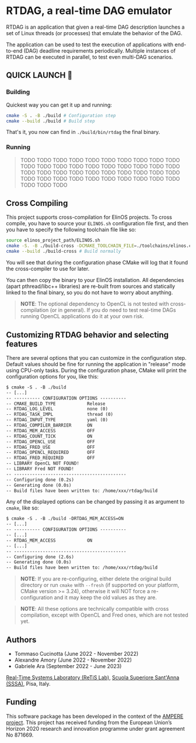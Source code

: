 # RTDAG, a real-time DAG emulator

RTDAG is an application that given a real-time DAG description launches a
set of Linux threads (or processes) that emulate the behavior of the DAG.

The application can be used to test the execution of applications with
end-to-end (DAG) deadline requirements periodically. Multiple instances of
RTDAG can be executed in parallel, to test even multi-DAG scenarios.

## QUICK LAUNCH :rocket:

### Building

Quickest way you can get it up and running:

```bash
cmake -S . -B ./build # Configuration step
cmake --build ./build # Build step
```

That's it, you now can find in `./build/bin/rtdag` the final binary.

### Running

> TODO TODO TODO TODO TODO TODO TODO TODO TODO TODO TODO TODO TODO TODO
> TODO TODO TODO TODO TODO TODO TODO TODO TODO TODO TODO TODO TODO TODO
> TODO TODO TODO TODO TODO TODO TODO TODO TODO TODO TODO TODO TODO TODO
> TODO

## Cross Compiling

This project supports cross-compilation for ElinOS projects. To cross
compile, you have to source your `ELINOS.sh` configuration file first, and
then you have to specify the following toolchain file like so:

```bash
source elinos_project_path/ELINOS.sh
cmake -S. -B ./build-cross -DCMAKE_TOOLCHAIN_FILE=./toolchains/elinos.cmake
cmake --build ./build-cross # Build normally
```

You will see that during the configuration phase CMake will log that it
found the cross-compiler to use for later.

You can then copy the binary to your ElinOS installation. All dependencies
(apart pthread/libc++ libraries) are re-built from sources and statically
linked to the final binary, so you do not have to worry about anything.

> **NOTE**: The optional dependency to OpenCL is not tested with
> cross-compilation (or in general). If you do need to test real-time DAGs
> running OpenCL applications do it at your own risk.

## Customizing RTDAG behavior and selecting features

There are several options that you can customize in the configuration step.
Default values should be fine for running the application in "release" mode
using CPU-only tasks. During the configuration phase, CMake will print the
configuration options for you, like this:

```txt
$ cmake -S . -B ./build
-- [...]
-- ---------- CONFIGURATION OPTIONS ----------
-- CMAKE_BUILD_TYPE            Release
-- RTDAG_LOG_LEVEL             none (0)
-- RTDAG_TASK_IMPL             thread (0)
-- RTDAG_INPUT_TYPE            yaml (0)
-- RTDAG_COMPILER_BARRIER      ON
-- RTDAG_MEM_ACCESS            OFF
-- RTDAG_COUNT_TICK            ON
-- RTDAG_OPENCL_USE            OFF
-- RTDAG_FRED_USE              OFF
-- RTDAG_OPENCL_REQUIRED       OFF
-- RTDAG_FRED_REQUIRED         OFF
-- LIBRARY OpenCL NOT FOUND!
-- LIBRARY Fred NOT FOUND!
-- -------------------------------------------
-- Configuring done (0.2s)
-- Generating done (0.0s)
-- Build files have been written to: /home/xxx/rtdag/build
```

Any of the displayed options can be changed by passing it as argument to
`cmake`, like so:

```txt
$ cmake -S . -B ./build -DRTDAG_MEM_ACCESS=ON
-- [...]
-- ---------- CONFIGURATION OPTIONS ----------
-- [...]
-- RTDAG_MEM_ACCESS            ON
-- [...]
-- -------------------------------------------
-- Configuring done (2.6s)
-- Generating done (0.0s)
-- Build files have been written to: /home/xxx/rtdag/build
```

> **NOTE**: If you are re-configuring, either delete the original build
> directory or run `cmake` with `--fresh` (if supported on your platform,
> CMake version >= 3.24), otherwise it will NOT force a re-configuration
> and it may keep the old values as they are.

> **NOTE**: All these options are technically compatible with cross
> compilation, except with OpenCL and Fred ones, which are not tested yet.

## Authors

 - Tommaso Cucinotta (June 2022 - November 2022)
 - Alexandre Amory (June 2022 - November 2022)
 - Gabriele Ara (September 2022 - June 2023)

 [Real-Time Systems Laboratory (ReTiS Lab)][retis], [Scuola Superiore
 Sant'Anna (SSSA)][sssup], Pisa, Italy.

## Funding

This software package has been developed in the context of the [AMPERE
project](https://ampere-euproject.eu/). This project has received funding
from the European Union’s Horizon 2020 research and innovation programme
under grant agreement No 871669.


<!-- Links -->

[retis]: https://retis.santannapisa.it/
[sssup]: https://www.santannapisa.it/
